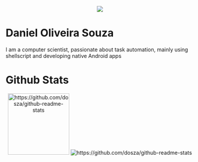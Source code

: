 
<!--[![linkedin](https://img.shields.io/badge/LinkedIn-0077B5?style=flat&logo=linkedin&logoColor=white)](https://www.linkedin.com/in/daniel-oliveira-souza-23569969/)
-->

<p align="center">
  <a href="https://www.linkedin.com/in/daniel-oliveira-souza-23569969/"><img src="https://img.shields.io/badge/LinkedIn-0077B5?style=flat&logo=linkedin&logoColor=white"></a>
 </p>
 
# Daniel Oliveira Souza
I am a computer scientist, passionate about task automation, mainly using shellscript and developing native Android apps

# Github Stats

<p  align="center">
  <img src="https://github-readme-stats.vercel.app/api?username=dosza&?count_private=true&show_icons=true&theme=radical"  alt="https://github.com/dosza/github-readme-stats" height="164px">
  <img src="https://github-readme-stats.vercel.app/api/top-langs/?username=dosza&layout=compact&count_private=true&show_icons=true&theme=radical&hide=pascal"  alt="https://github.com/dosza/github-readme-stats">
 </p>
